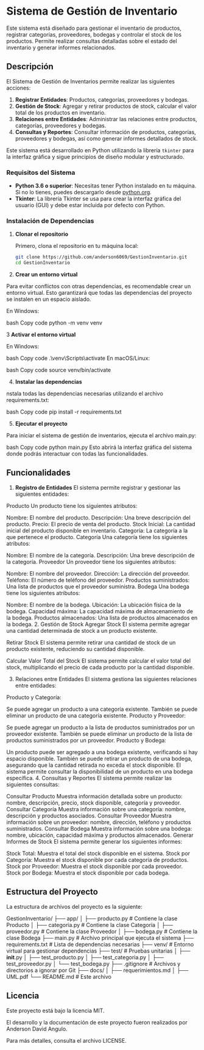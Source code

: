 # Sistema de Gestión de Inventario

Este sistema está diseñado para gestionar el inventario de productos, registrar categorías, proveedores, bodegas y controlar el stock de los productos. Permite realizar consultas detalladas sobre el estado del inventario y generar informes relacionados.

## Descripción

El Sistema de Gestión de Inventarios permite realizar las siguientes acciones:

1. **Registrar Entidades**: Productos, categorías, proveedores y bodegas.
2. **Gestión de Stock**: Agregar y retirar productos de stock, calcular el valor total de los productos en inventario.
3. **Relaciones entre Entidades**: Administrar las relaciones entre productos, categorías, proveedores y bodegas.
4. **Consultas y Reportes**: Consultar información de productos, categorías, proveedores y bodegas, así como generar informes detallados de stock.

Este sistema está desarrollado en Python utilizando la librería `tkinter` para la interfaz gráfica y sigue principios de diseño modular y estructurado.


### Requisitos del Sistema

- **Python 3.6 o superior**: Necesitas tener Python instalado en tu máquina. Si no lo tienes, puedes descargarlo desde [python.org](https://www.python.org/downloads/).
- **Tkinter**: La librería Tkinter se usa para crear la interfaz gráfica del usuario (GUI) y debe estar incluida por defecto con Python.

### Instalación de Dependencias

1. **Clonar el repositorio**

   Primero, clona el repositorio en tu máquina local:

   ```bash
   git clone https://github.com/anderson6069/GestionInventario.git
   cd GestionInventario

2. **Crear un entorno virtual**

Para evitar conflictos con otras dependencias, es recomendable crear un entorno virtual. Esto garantizará que todas las dependencias del proyecto se instalen en un espacio aislado.

En Windows:

bash
Copy code
python -m venv venv

3 **Activar el entorno virtual**

En Windows:

bash
Copy code
.\venv\Scripts\activate
En macOS/Linux:

bash
Copy code
source venv/bin/activate

4. **Instalar las dependencias**

nstala todas las dependencias necesarias utilizando el archivo requirements.txt:

bash
Copy code
pip install -r requirements.txt

5. **Ejecutar el proyecto**

Para iniciar el sistema de gestión de inventarios, ejecuta el archivo main.py:

bash
Copy code
python main.py
Esto abrirá la interfaz gráfica del sistema donde podrás interactuar con todas las funcionalidades.

## Funcionalidades

1. **Registro de Entidades**
El sistema permite registrar y gestionar las siguientes entidades:

Producto
Un producto tiene los siguientes atributos:

Nombre: El nombre del producto.
Descripción: Una breve descripción del producto.
Precio: El precio de venta del producto.
Stock Inicial: La cantidad inicial del producto disponible en inventario.
Categoría: La categoría a la que pertenece el producto.
Categoría
Una categoría tiene los siguientes atributos:

Nombre: El nombre de la categoría.
Descripción: Una breve descripción de la categoría.
Proveedor
Un proveedor tiene los siguientes atributos:

Nombre: El nombre del proveedor.
Dirección: La dirección del proveedor.
Teléfono: El número de teléfono del proveedor.
Productos suministrados: Una lista de productos que el proveedor suministra.
Bodega
Una bodega tiene los siguientes atributos:

Nombre: El nombre de la bodega.
Ubicación: La ubicación física de la bodega.
Capacidad máxima: La capacidad máxima de almacenamiento de la bodega.
Productos almacenados: Una lista de productos almacenados en la bodega.
2. Gestión de Stock
Agregar Stock
El sistema permite agregar una cantidad determinada de stock a un producto existente.

Retirar Stock
El sistema permite retirar una cantidad de stock de un producto existente, reduciendo su cantidad disponible.

Calcular Valor Total del Stock
El sistema permite calcular el valor total del stock, multiplicando el precio de cada producto por la cantidad disponible.

3. Relaciones entre Entidades
El sistema gestiona las siguientes relaciones entre entidades:

Producto y Categoría:

Se puede agregar un producto a una categoría existente.
También se puede eliminar un producto de una categoría existente.
Producto y Proveedor:

Se puede agregar un producto a la lista de productos suministrados por un proveedor existente.
También se puede eliminar un producto de la lista de productos suministrados por un proveedor.
Producto y Bodega:

Un producto puede ser agregado a una bodega existente, verificando si hay espacio disponible.
También se puede retirar un producto de una bodega, asegurando que la cantidad retirada no exceda el stock disponible.
El sistema permite consultar la disponibilidad de un producto en una bodega específica.
4. Consultas y Reportes
El sistema permite realizar las siguientes consultas:

Consultar Producto
Muestra información detallada sobre un producto: nombre, descripción, precio, stock disponible, categoría y proveedor.
Consultar Categoría
Muestra información sobre una categoría: nombre, descripción y productos asociados.
Consultar Proveedor
Muestra información sobre un proveedor: nombre, dirección, teléfono y productos suministrados.
Consultar Bodega
Muestra información sobre una bodega: nombre, ubicación, capacidad máxima y productos almacenados.
Generar Informes de Stock
El sistema permite generar los siguientes informes:

Stock Total: Muestra el total del stock disponible en el sistema.
Stock por Categoría: Muestra el stock disponible por cada categoría de productos.
Stock por Proveedor: Muestra el stock disponible por cada proveedor.
Stock por Bodega: Muestra el stock disponible por cada bodega.

## Estructura del Proyecto

La estructura de archivos del proyecto es la siguiente:

GestionInventario/
├── app/
│   ├── producto.py       # Contiene la clase Producto
│   ├── categoria.py      # Contiene la clase Categoria
│   ├── proveedor.py      # Contiene la clase Proveedor
│   ├── bodega.py         # Contiene la clase Bodega
├── main.py               # Archivo principal que ejecuta el sistema
├── requirements.txt      # Lista de dependencias necesarias
├── venv/                 # Entorno virtual para gestionar dependencias
  ├── test/               # Pruebas unitarias
    │   ├── __init__.py
    │   ├── test_producto.py
    │   ├── test_categoria.py
    │   ├── test_proveedor.py
    │   └── test_bodega.py
├── .gitignore            # Archivos y directorios a ignorar por Git
├── docs/
│    ├── requerimientos.md
│    ├── UML.pdf
└── README.md             # Este archivo

## Licencia

Este proyecto está bajo la licencia MIT.

El desarrollo y la documentación de este proyecto fueron realizados por Anderson David Angulo.

Para más detalles, consulta el archivo LICENSE.
